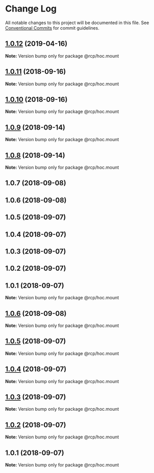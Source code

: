 # Change Log

All notable changes to this project will be documented in this file.
See [Conventional Commits](https://conventionalcommits.org) for commit guidelines.

<a name="1.0.12"></a>

## [1.0.12](https://github.com/imcuttle/rcp/compare/@rcp/hoc.mount@1.0.11...@rcp/hoc.mount@1.0.12) (2019-04-16)

**Note:** Version bump only for package @rcp/hoc.mount

<a name="1.0.11"></a>

## [1.0.11](https://github.com/imcuttle/rcp/compare/@rcp/hoc.mount@1.0.10...@rcp/hoc.mount@1.0.11) (2018-09-16)

**Note:** Version bump only for package @rcp/hoc.mount

<a name="1.0.10"></a>

## [1.0.10](https://github.com/imcuttle/rcp/compare/@rcp/hoc.mount@1.0.9...@rcp/hoc.mount@1.0.10) (2018-09-16)

**Note:** Version bump only for package @rcp/hoc.mount

<a name="1.0.9"></a>

## [1.0.9](https://github.com/imcuttle/rcp/compare/@rcp/hoc.mount@1.0.8...@rcp/hoc.mount@1.0.9) (2018-09-14)

**Note:** Version bump only for package @rcp/hoc.mount

<a name="1.0.8"></a>

## [1.0.8](https://github.com/imcuttle/rcp/compare/@rcp/hoc.mount@1.0.7...@rcp/hoc.mount@1.0.8) (2018-09-14)

**Note:** Version bump only for package @rcp/hoc.mount

<a name="1.0.7"></a>

## 1.0.7 (2018-09-08)

<a name="1.0.6"></a>

## 1.0.6 (2018-09-08)

<a name="1.0.5"></a>

## 1.0.5 (2018-09-07)

<a name="1.0.4"></a>

## 1.0.4 (2018-09-07)

<a name="1.0.3"></a>

## 1.0.3 (2018-09-07)

<a name="1.0.2"></a>

## 1.0.2 (2018-09-07)

<a name="1.0.1"></a>

## 1.0.1 (2018-09-07)

**Note:** Version bump only for package @rcp/hoc.mount

<a name="1.0.6"></a>

## [1.0.6](https://github.com/imcuttle/rcp/compare/v1.0.5...v1.0.6) (2018-09-08)

**Note:** Version bump only for package @rcp/hoc.mount

<a name="1.0.5"></a>

## [1.0.5](https://github.com/imcuttle/rcp/compare/v1.0.4...v1.0.5) (2018-09-07)

**Note:** Version bump only for package @rcp/hoc.mount

<a name="1.0.4"></a>

## [1.0.4](https://github.com/imcuttle/rcp/compare/v1.0.3...v1.0.4) (2018-09-07)

**Note:** Version bump only for package @rcp/hoc.mount

<a name="1.0.3"></a>

## [1.0.3](https://github.com/imcuttle/rcp/compare/v1.0.2...v1.0.3) (2018-09-07)

**Note:** Version bump only for package @rcp/hoc.mount

<a name="1.0.2"></a>

## [1.0.2](https://github.com/imcuttle/rcp/compare/v1.0.1...v1.0.2) (2018-09-07)

**Note:** Version bump only for package @rcp/hoc.mount

<a name="1.0.1"></a>

## 1.0.1 (2018-09-07)

**Note:** Version bump only for package @rcp/hoc.mount
